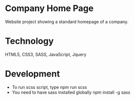 # Company Home Page
 
Website project showing a standard homepage of a company.

# Technology

HTML5, CSS3, SASS, JavaScript, Jquery

# Development

- To run scss script, type npm run scss
- You need to have sass installed globally npm install -g sass
